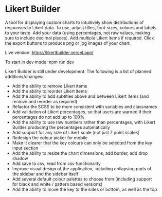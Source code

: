 # Likert Builder

A tool for displaying custom charts to intuitively show distributions of responses to Likert data. To use, adjust titles, font-sizes, colours and labels to your taste. Add your data (using percentages, not raw values, making sure to include decimal places). Add multiple Likert items if required. Click the export buttons to produce png or jpg images of your chart.

Live version: https://likertbuilder.vercel.app/

To start in dev mode: npm run dev

Likert Builder is still under development. The following is a list of planned additions/changes:

- Add the ability to remove Likert items
- Add the ability to reorder Likert items
- Add the ability to add subtitles above and between Likert items (and remove and reorder as required)
- Refactor the SCSS to be more consistent with variables and classnames
- Add validation of Likert percentages, so that users are warned if their percentages do not add up to 100%
- Add the ability to use raw numbers rather than percentages, with Likert Builder producing the percentages automatically
- Add support for any size of Likert scale (not just 7 point scales)
- Redesign the colour picker for mobile
- Make it clearer that the key colours can only be selected from the key input section
- Add the ability to resize the chart dimensions, add border, add drop shadow
- Add save to csv, read from csv functionality
- Improve visual design of the application, including collapsing parts of the sidebar and the sidebar itself
- Add several default colour palettes to choose from (including support for black and white / pattern based versions)
- Add the ability to move the key to the sides or bottom, as well as the top
